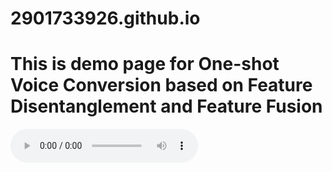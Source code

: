 # 2901733926.github.io
# This is demo page for One-shot Voice Conversion based on Feature Disentanglement and Feature Fusion
<!DOCTYPE html>
<html>
<body>
  <audio controls>
    <source src="p243_056_p276_263_gen" type="audio/mpeg">
    Your browser does not support the audio element.
  </audio>
</body>
</html>

